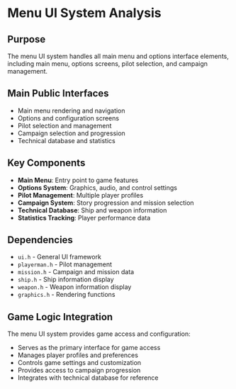 # Menu UI System Analysis

## Purpose
The menu UI system handles all main menu and options interface elements, including main menu, options screens, pilot selection, and campaign management.

## Main Public Interfaces
- Main menu rendering and navigation
- Options and configuration screens
- Pilot selection and management
- Campaign selection and progression
- Technical database and statistics

## Key Components
- **Main Menu**: Entry point to game features
- **Options System**: Graphics, audio, and control settings
- **Pilot Management**: Multiple player profiles
- **Campaign System**: Story progression and mission selection
- **Technical Database**: Ship and weapon information
- **Statistics Tracking**: Player performance data

## Dependencies
- `ui.h` - General UI framework
- `playerman.h` - Pilot management
- `mission.h` - Campaign and mission data
- `ship.h` - Ship information display
- `weapon.h` - Weapon information display
- `graphics.h` - Rendering functions

## Game Logic Integration
The menu UI system provides game access and configuration:
- Serves as the primary interface for game access
- Manages player profiles and preferences
- Controls game settings and customization
- Provides access to campaign progression
- Integrates with technical database for reference